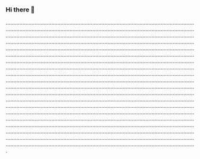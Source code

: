 ### Hi there 👋

.................................................................................................................................................................................................................................................................................................................................................................................................................................................................................................................................................................................................................................................................................................................................................................................................................................................................................................................................................................................................................................................................................................................................................................................................................................................................................................................................................................................................................................................................................................................................................................................................................................................................................................................................................................................................................................................................................................................................................................................................................................................................................................................................................................................................................................................................................................................................................................................................................................................................................................................................................................................